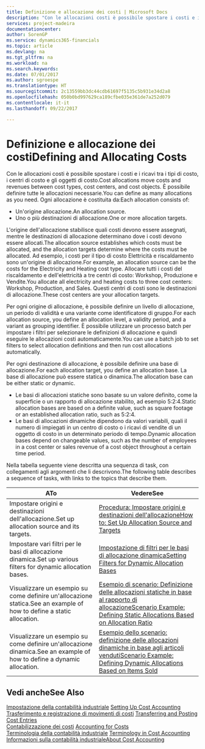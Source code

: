 ```yaml
---
title: Definizione e allocazione dei costi | Microsoft Docs
description: "Con le allocazioni costi è possibile spostare i costi e i ricavi tra i tipi di costo, i centri di costo e gli oggetti di costo. È possibile definire tutte le allocazioni necessarie."
services: project-madeira
documentationcenter: 
author: SorenGP
ms.service: dynamics365-financials
ms.topic: article
ms.devlang: na
ms.tgt_pltfrm: na
ms.workload: na
ms.search.keywords: 
ms.date: 07/01/2017
ms.author: sgroespe
ms.translationtype: HT
ms.sourcegitcommit: 2c13559bb3dc44cdb61697f5135c5b931e34d2a8
ms.openlocfilehash: 050b0bd997629ca189cfbe035e361de7a252d079
ms.contentlocale: it-it
ms.lasthandoff: 09/22/2017

---
```

# <a name="defining-and-allocating-costs"></a><span data-ttu-id="f027e-104">Definizione e allocazione dei costi</span><span class="sxs-lookup"><span data-stu-id="f027e-104">Defining and Allocating Costs</span></span>
<span data-ttu-id="f027e-105">Con le allocazioni costi è possibile spostare i costi e i ricavi tra i tipi di costo, i centri di costo e gli oggetti di costo.</span><span class="sxs-lookup"><span data-stu-id="f027e-105">Cost allocations move costs and revenues between cost types, cost centers, and cost objects.</span></span> <span data-ttu-id="f027e-106">È possibile definire tutte le allocazioni necessarie.</span><span class="sxs-lookup"><span data-stu-id="f027e-106">You can define as many allocations as you need.</span></span> <span data-ttu-id="f027e-107">Ogni allocazione è costituita da:</span><span class="sxs-lookup"><span data-stu-id="f027e-107">Each allocation consists of:</span></span>  

-   <span data-ttu-id="f027e-108">Un'origine allocazione.</span><span class="sxs-lookup"><span data-stu-id="f027e-108">An allocation source.</span></span>  
-   <span data-ttu-id="f027e-109">Uno o più destinazioni di allocazione.</span><span class="sxs-lookup"><span data-stu-id="f027e-109">One or more allocation targets.</span></span>  

<span data-ttu-id="f027e-110">L'origine dell'allocazione stabilisce quali costi devono essere assegnati, mentre le destinazioni di allocazione determinano dove i costi devono essere allocati.</span><span class="sxs-lookup"><span data-stu-id="f027e-110">The allocation source establishes which costs must be allocated, and the allocation targets determine where the costs must be allocated.</span></span> <span data-ttu-id="f027e-111">Ad esempio, i costi per il tipo di costo Elettricità e riscaldamento sono un'origine di allocazione.</span><span class="sxs-lookup"><span data-stu-id="f027e-111">For example, an allocation source can be the costs for the Electricity and Heating cost type.</span></span> <span data-ttu-id="f027e-112">Allocare tutti i costi del riscaldamento e dell'elettricità a tre centri di costo: Workshop, Produzione e Vendite.</span><span class="sxs-lookup"><span data-stu-id="f027e-112">You allocate all electricity and heating costs to three cost centers: Workshop, Production, and Sales.</span></span> <span data-ttu-id="f027e-113">Questi centri di costi sono le destinazioni di allocazione.</span><span class="sxs-lookup"><span data-stu-id="f027e-113">These cost centers are your allocation targets.</span></span>  

<span data-ttu-id="f027e-114">Per ogni origine di allocazione, è possibile definire un livello di allocazione, un periodo di validità e una variante come identificatore di gruppo.</span><span class="sxs-lookup"><span data-stu-id="f027e-114">For each allocation source, you define an allocation level, a validity period, and a variant as grouping identifier.</span></span> <span data-ttu-id="f027e-115">È possibile utilizzare un processo batch per impostare i filtri per selezionare le definizioni di allocazione e quindi eseguire le allocazioni costi automaticamente.</span><span class="sxs-lookup"><span data-stu-id="f027e-115">You can use a batch job to set filters to select allocation definitions and then run cost allocations automatically.</span></span>  

<span data-ttu-id="f027e-116">Per ogni destinazione di allocazione, è possibile definire una base di allocazione.</span><span class="sxs-lookup"><span data-stu-id="f027e-116">For each allocation target, you define an allocation base.</span></span> <span data-ttu-id="f027e-117">La base di allocazione può essere statica o dinamica.</span><span class="sxs-lookup"><span data-stu-id="f027e-117">The allocation base can be either static or dynamic.</span></span>  

-   <span data-ttu-id="f027e-118">Le basi di allocazioni statiche sono basate su un valore definito, come la superficie o un rapporto di allocazione stabilito, ad esempio 5:2:4.</span><span class="sxs-lookup"><span data-stu-id="f027e-118">Static allocation bases are based on a definite value, such as square footage or an established allocation ratio, such as 5:2:4.</span></span>  
-   <span data-ttu-id="f027e-119">Le basi di allocazioni dinamiche dipendono da valori variabili, quali il numero di impiegati in un centro di costo o i ricavi di vendite di un oggetto di costo in un determinato periodo di tempo.</span><span class="sxs-lookup"><span data-stu-id="f027e-119">Dynamic allocation bases depend on changeable values, such as the number of employees in a cost center or sales revenue of a cost object throughout a certain time period.</span></span>  

<span data-ttu-id="f027e-120">Nella tabella seguente viene descritta una sequenza di task, con collegamenti agli argomenti che li descrivono.</span><span class="sxs-lookup"><span data-stu-id="f027e-120">The following table describes a sequence of tasks, with links to the topics that describe them.</span></span>

|<span data-ttu-id="f027e-121">A</span><span class="sxs-lookup"><span data-stu-id="f027e-121">To</span></span>|<span data-ttu-id="f027e-122">Vedere</span><span class="sxs-lookup"><span data-stu-id="f027e-122">See</span></span>|  
|--------|---------|  
|<span data-ttu-id="f027e-123">Impostare origini e destinazioni dell'allocazione.</span><span class="sxs-lookup"><span data-stu-id="f027e-123">Set up allocation source and its targets.</span></span>|[<span data-ttu-id="f027e-124">Procedura: Impostare origini e destinazioni dell'allocazione</span><span class="sxs-lookup"><span data-stu-id="f027e-124">How to: Set Up Allocation Source and Targets</span></span>](finance-how-to-set-up-allocation-source-and-targets.md)|  
|<span data-ttu-id="f027e-125">Impostare vari filtri per le basi di allocazione dinamica.</span><span class="sxs-lookup"><span data-stu-id="f027e-125">Set up various filters for dynamic allocation bases.</span></span>|[<span data-ttu-id="f027e-126">Impostazione di filtri per le basi di allocazione dinamica</span><span class="sxs-lookup"><span data-stu-id="f027e-126">Setting Filters for Dynamic Allocation Bases</span></span>](finance-setting-filters-for-dynamic-allocation-bases.md)|  
|<span data-ttu-id="f027e-127">Visualizzare un esempio su come definire un'allocazione statica.</span><span class="sxs-lookup"><span data-stu-id="f027e-127">See an example of how to define a static allocation.</span></span>|[<span data-ttu-id="f027e-128">Esempio di scenario: Definizione delle allocazioni statiche in base al rapporto di allocazione</span><span class="sxs-lookup"><span data-stu-id="f027e-128">Scenario Example: Defining Static Allocations Based on Allocation Ratio</span></span>](finance-scenario-example-defining-static-allocations-based-on-allocation-ratio.md)|  
|<span data-ttu-id="f027e-129">Visualizzare un esempio su come definire un'allocazione dinamica.</span><span class="sxs-lookup"><span data-stu-id="f027e-129">See an example of how to define a dynamic allocation.</span></span>|[<span data-ttu-id="f027e-130">Esempio dello scenario: definizione delle allocazioni dinamiche in base agli articoli venduti</span><span class="sxs-lookup"><span data-stu-id="f027e-130">Scenario Example: Defining Dynamic Allocations Based on Items Sold</span></span>](finance-scenario-example-defining-dynamic-allocations-based-on-items-sold.md)|  

## <a name="see-also"></a><span data-ttu-id="f027e-131">Vedi anche</span><span class="sxs-lookup"><span data-stu-id="f027e-131">See Also</span></span>  
 <span data-ttu-id="f027e-132">[Impostazione della contabilità industriale](finance-set-up-cost-accounting.md) </span><span class="sxs-lookup"><span data-stu-id="f027e-132">[Setting Up Cost Accounting](finance-set-up-cost-accounting.md) </span></span>  
 <span data-ttu-id="f027e-133">[Trasferimento e registrazione di movimenti di costi](finance-transfer-and-post-cost-entries.md) </span><span class="sxs-lookup"><span data-stu-id="f027e-133">[Transferring and Posting Cost Entries](finance-transfer-and-post-cost-entries.md) </span></span>  
 <span data-ttu-id="f027e-134">[Contabilizzazione dei costi](finance-manage-cost-accounting.md) </span><span class="sxs-lookup"><span data-stu-id="f027e-134">[Accounting for Costs](finance-manage-cost-accounting.md) </span></span>  
 <span data-ttu-id="f027e-135">[Terminologia della contabilità industriale](finance-terminology-in-cost-accounting.md) </span><span class="sxs-lookup"><span data-stu-id="f027e-135">[Terminology in Cost Accounting](finance-terminology-in-cost-accounting.md) </span></span>  
 [<span data-ttu-id="f027e-136">Informazioni sulla contabilità industriale</span><span class="sxs-lookup"><span data-stu-id="f027e-136">About Cost Accounting</span></span>](finance-about-cost-accounting.md)

